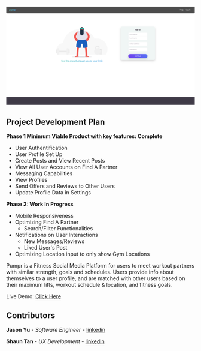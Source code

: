 ![pumpr](https://github.com/jasontech1998/pumpr-app/blob/master/public/landingPage.png)

## Project Development Plan
**Phase 1 Minimum Viable Product with key features: Complete**
  * User Authentification
  * User Profile Set Up
  * Create Posts and View Recent Posts
  * View All User Accounts on Find A Partner
  * Messaging Capabilities
  * View Profiles
  * Send Offers and Reviews to Other Users
  * Update Profile Data in Settings
  
**Phase 2: Work In Progress**
  * Mobile Responsiveness
  * Optimizing Find A Partner
    * Search/Filter Functionalities
  * Notifications on User Interactions
    * New Messages/Reviews
    * Liked User's Post
  * Optimizing Location input to only show Gym Locations


Pumpr is a Fitness Social Media Platform for users to meet workout partners with similar strength, goals and schedules. Users provide info about themselves to a user profile, and are matched with other users based on their maximum lifts, workout schedule & location, and fitness goals.

Live Demo: [Click Here](https://pumpr.io/)

## Contributors
**Jason Yu** - *Software Engineer* - [linkedin](https://www.linkedin.com/in/jasonyu529/)

**Shaun Tan** - *UX Development* - [linkedin](https://www.linkedin.com/in/shaun-tan-0b1a5713a/)
